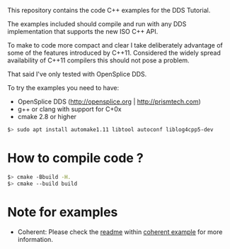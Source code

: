 This repository contains the code C++ examples for the 
DDS Tutorial.

The examples included should compile and run with any DDS
implementation that supports the new ISO C++ API.

To make to code more compact and clear I take deliberately
advantage of some of the features introduced by C++11. 
Considered the widely spread availability of C++11 compilers
this should not pose a problem.

That said I've only tested with OpenSplice DDS.

To try the examples you need to have:

  - OpenSplice DDS (http://opensplice.org | http://prismtech.com)
  - g++ or clang with support for C+0x
  - cmake 2.8 or higher

```bash
$> sudo apt install automake1.11 libtool autoconf liblog4cpp5-dev
```

# How to compile code ?

```bash
$> cmake -Bbuild -H.
$> cmake --build build
```

# Note for examples
* Coherent: Please check the [readme](coherent/README.md) within [coherent example](coherent) for more information.
